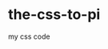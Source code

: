 # the-css-to-pi
my css code 
    <style>
      body{
        width: 660px;
        display: inline-block;
      }
      .fb{
        margin-right: 4px;
      }
      .navi{
        background-color: whitesmoke;
        border-bottom:solid ;
      }
      .home{
        margin-left:40px ;
      }
      .search{
        margin-right: 40px;
        margint-top:4px;
      }
      .groups{
        
      }
      .videos{
        margin-right: 60px;
      }
      .profilediv{
        width: 36px;
        display: inline-block;
        object-fit: cover;
        border-radius: 1000px;
        
      }
      .profile{
        width: 36px;
        object-fit: cover;
        border-radius: 1000px;
        display: inline-block;
        vertical-align: middle;
        
      }
      .menu{
        margin-right: 4px;
        margin-left: 4px;
      }
      .messeges{
        margin-right: 4px;
        margin-left: 4px;
      }
      .notifications{
        margin-right: 4px;
        margin-left: 4px;
        display: inline-block;
      }
      .sidebar{
        background-image:url("p.img/backcolor.png");
        margin-top: 7px;
        height: 280px;
        width:300px ;
        display: inline-block;
        
      
      }
      .profilemain{
        width:140px;
        object-position: fixed;
        height: 100%;
        border-radius: 1000px;
        margin-left: 23%;
        border-color: red;
        border: solid;
  
        object-fit: cover;
      
      }
      .pprofile{
        vertical-align: middle;
        display: inline-block;
        vertical-align: top;
        padding-left: 4px;
        position: fixed;
        
      }
      .profile-info{
        vertical-align: middle;
        margin-left: 55px;
        width: 167px;
        display: inline-block;
      }
      #post{
        vertical-align: top;
        padding-top: 5px;
        padding-bottom: 5px;
        border-radius: 4px;
        margin-top: 5px;
      }
      #posting{
        vertical-align: top;
        color:blue;
        margin-top: 9px;
      }
      #posting:hover{
        color:red;
        border-radius: 100%;
        font-family: roboto;
      }
      .status{
      
        display: inline-block;
        width:310px;
        height: 270px;
        vertical-align: top;
        margin-top: 7px;
        margin-right: 10px;
      
      }
      
      .user_id{
        margin-top: 2px;
        font-family: 'Trebuchet MS', 'Lucida Sans Unicode', 'Lucida Grande', 'Lucida Sans', Arial, sans-serif;
      }
        #search{
          padding-top: 8px;
          margin-bottom: 5px;
          vertical-align: top;
          margin-left:180px;
          margin-top: 5px;
          border-radius: 1000px;
          border-color: orangered;
          padding-left: 10px;
          padding-right: 5px;
          display:inline-block;
          background-color:transparent;
        }
      .story{
        width: 50px;
        object-fit: cover;
        border-radius: 1000px;
        margin-top:4px;
      }
      .yourcover{
        display: block;
        margin-top: 4px;
        border-radius:17px;
        margin-left:8px;
      }
        #logout{
          margin-left: auto;
          display: inline-block;
        }
      .container{
        height:100%;
        
      }
       .usertag{
         vertical-align: top;
         margin-top: 5px;
       }
       .divUserTag{
         display: inline-block;
         margin-left: 10px;
         margin-top: 4px;
         margin-bottom: 4px;
         vertical-align: top;
         margin-top: 2px;
         
       } 
      .postprofile{
        display: inline-block;

      }
      #post{
        width:320px;
        
      } 
      .postnav{
        border-color: blue;
        background-color: whitesmoke;
        margin-top:7px;
      }
      .likebtn{
        display:inline-block;
        margin-left: 10px;
        vertical-align: top;
        margin-right:14px;
        paddding-left: 10px;
        padding-right: 10px;
        height: 37px;
      }
      .comment{
        display: inline-block;
        margin-left: 10px;
        height: 37px;
        vertical-align: top;
      }
      .pcnt{
        margin-top: 2px;
      }
      .postfooter{
        background-color: yellowgreen;
      }
    </style>
